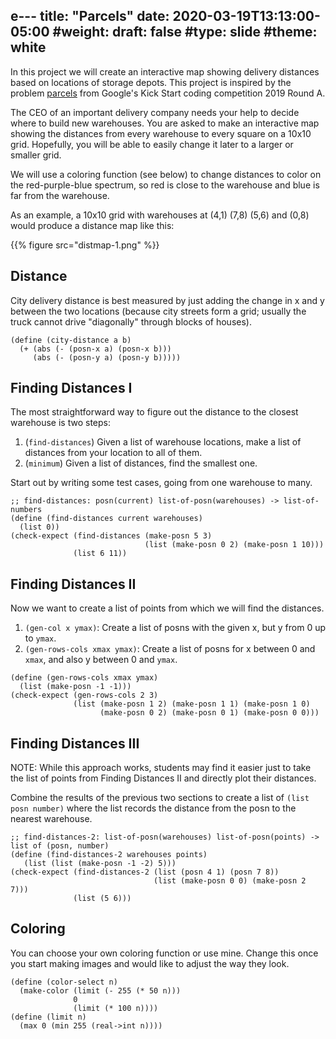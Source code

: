 e---
title: "Parcels"
date: 2020-03-19T13:13:00-05:00
#weight: 
draft: false
#type: slide
#theme: white
---

In this project we will create an interactive map showing delivery
distances based on locations of storage depots. This project is
inspired by the problem
[parcels](https://codingcompetitions.withgoogle.com/kickstart/round/0000000000050e01/000000000006987d) 
from Google's Kick Start coding competition 2019 Round A.

The CEO of an important delivery company needs your help to decide
where to build new warehouses. You are asked to make an interactive
map showing the distances from every warehouse to every square on a
10x10 grid.  Hopefully, you will be able to easily change it
later to a larger or smaller grid.

We will use a coloring function (see below) to change distances to
color on the red-purple-blue spectrum, so red is close to the warehouse and
blue is far from the warehouse.

As an example, a 10x10 grid with warehouses at (4,1) (7,8) (5,6)
and (0,8) would produce a distance map like this:

   {{% figure src="distmap-1.png" %}}

## Distance

City delivery distance is best measured by just adding the change in x
and y between the two locations (because city streets form a grid;
usually the truck cannot drive "diagonally" through blocks of houses).

```racket
(define (city-distance a b)
  (+ (abs (- (posn-x a) (posn-x b)))
     (abs (- (posn-y a) (posn-y b)))))
```

## Finding Distances I

The most straightforward way to figure out the distance to the closest
warehouse is two steps:

1. (`find-distances`) Given a list of warehouse locations, make a list of distances from
   your location to all of them.
2. (`minimum`) Given a list of distances, find the smallest one.

Start out by writing some test cases, going from one warehouse to many.

```racket
;; find-distances: posn(current) list-of-posn(warehouses) -> list-of-numbers
(define (find-distances current warehouses)
  (list 0))
(check-expect (find-distances (make-posn 5 3) 
                              (list (make-posn 0 2) (make-posn 1 10)))
              (list 6 11))
```


## Finding Distances II

Now we want to create a list of points from which we will find the
distances. 

1. `(gen-col x ymax)`: Create a list of posns with the given x,
   but y from 0 up to `ymax`.
2. `(gen-rows-cols xmax ymax)`: Create a list of posns for x
   between 0 and `xmax`, and also y between 0 and `ymax`.

```racket
(define (gen-rows-cols xmax ymax)
  (list (make-posn -1 -1)))
(check-expect (gen-rows-cols 2 3) 
              (list (make-posn 1 2) (make-posn 1 1) (make-posn 1 0)
                    (make-posn 0 2) (make-posn 0 1) (make-posn 0 0)))
```

## Finding Distances III

NOTE: While this approach works, students may find it easier just to
take the list of points from Finding Distances II and directly plot
their distances.

Combine the results of the previous two sections to create a
list of `(list posn number)` where the list records the distance from
the posn to the nearest warehouse.

```racket
;; find-distances-2: list-of-posn(warehouses) list-of-posn(points) -> list of (posn, number)
(define (find-distances-2 warehouses points)
   (list (list (make-posn -1 -2) 5)))
(check-expect (find-distances-2 (list (posn 4 1) (posn 7 8))
                                (list (make-posn 0 0) (make-posn 2 7)))
              (list (5 6)))
```

## Coloring

You can choose your own coloring function or use mine. Change this
once you start making images and would like to adjust the way they
look. 

```racket
(define (color-select n)
  (make-color (limit (- 255 (* 50 n)))
              0
              (limit (* 100 n))))
(define (limit n)
  (max 0 (min 255 (real->int n))))
```
